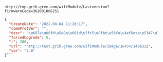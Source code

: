 `http://tmp.grih.gree.com/wifiModule/Lastversion?firmwareCode=362001066251`

```json
{
  "CreateDate": "2022-08-04 11:26:17",
  "commProtVer": "",
  "desc": "\u667a\u80fd\u5e8a\u601d\u5fc5\u8fbe\u56fa\u4ef6ota\u5347\u7ea7\u6d4b\u8bd5",
  "forcedUpgrade": 0,
  "r": 200,
  "url": "http://test.grih.gree.com/wifiModule/image/16454/1406332",
  "ver": "2.0"
}```